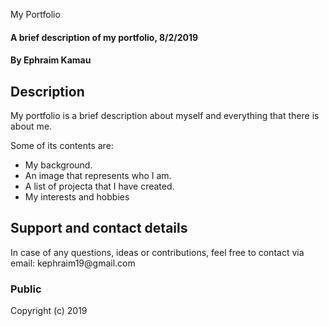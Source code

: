 My Portfolio
#### A brief description of my portfolio, 8/2/2019
#### By **Ephraim Kamau**

## Description
<p>My portfolio is a brief description about myself and everything that there is about me.</p>
<p>Some of its contents are:</p>
<ul>
<li>My background.</li>
<li>An image that represents who I am.</li>
<li>A list of projecta that I have created.</li>
<li>My interests and hobbies</li>
</ul>

## Support and contact details
<p>In case of any questions, ideas or contributions, feel free to contact via email: kephraim19@gmail.com</p>
 

### Public
Copyright (c) 2019

